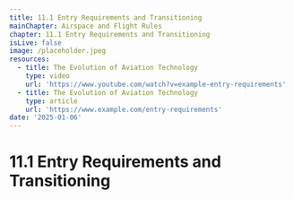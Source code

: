 ```yaml
---
title: 11.1 Entry Requirements and Transitioning
mainChapter: Airspace and Flight Rules
chapter: 11.1 Entry Requirements and Transitioning
isLive: false
image: /placeholder.jpeg
resources:
  - title: The Evolution of Aviation Technology
    type: video
    url: 'https://www.youtube.com/watch?v=example-entry-requirements'
  - title: The Evolution of Aviation Technology
    type: article
    url: 'https://www.example.com/entry-requirements'
date: '2025-01-06'
---
```


# 11.1 Entry Requirements and Transitioning
